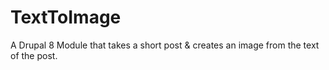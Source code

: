# TextToImage
A Drupal 8 Module that takes a short post &amp; creates an image from the text of the post. 
